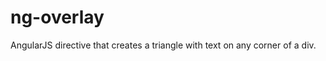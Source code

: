 ng-overlay
==========

AngularJS directive that creates a triangle with text on any corner of a div.
